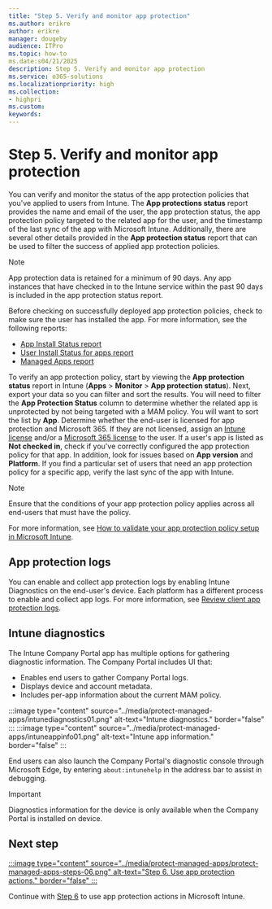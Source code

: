 ```yaml
---
title: "Step 5. Verify and monitor app protection"
ms.author: erikre
author: erikre
manager: dougeby
audience: ITPro
ms.topic: how-to
ms.date:s04/21/2025
description: Step 5. Verify and monitor app protection
ms.service: o365-solutions
ms.localizationpriority: high
ms.collection:
- highpri
ms.custom:
keywords:
---
```


# Step 5. Verify and monitor app protection

You can verify and monitor the status of the app protection policies that you've applied to users from Intune. The **App protections status** report provides the name and email of the user, the app protection status, the app protection policy targeted to the related app for the user, and the timestamp of the last sync of the app with Microsoft Intune. Additionally, there are several other details provided in the **App protection status** report that can be used to filter the success of applied app protection policies. 

> [!NOTE]
> App protection data is retained for a minimum of 90 days. Any app instances that have checked in to the Intune service within the past 90 days is included in the app protection status report.

Before checking on successfully deployed app protection policies, check to make sure the user has installed the app. For more information, see the following reports:
- [App Install Status report](/mem/intune/fundamentals/reports#app-install-status-report-operational)
- [User Install Status for apps report](/mem/intune/fundamentals/reports#user-install-status-for-apps-report-operational)
- [Managed Apps report](/mem/intune/fundamentals/reports#user-install-status-for-apps-report-operational)

To verify an app protection policy, start by viewing the **App protection status** report in Intune (**Apps** > **Monitor** > **App protection status**). Next, export your data so you can filter and sort the results. You will need to filter the **App Protection Status** column to determine whether the related app is unprotected by not being targeted with a MAM policy. You will want to sort the list by **App**. Determine whether the end-user is licensed for app protection and Microsoft 365. If they are not licensed, assign an [Intune license](/mem/intune/fundamentals/licenses) and/or a [Microsoft 365 license](/mem/intune/fundamentals/licenses) to the user. If a user's app is listed as **Not checked in**, check if you've correctly configured the app protection policy for that app. In addition, look for issues based on **App version** and **Platform**. If you find a particular set of users that need an app protection policy for a specific app, verify the last sync of the app with Intune. 

> [!NOTE]
> Ensure that the conditions of your app protection policy applies across all end-users that must have the policy.

For more information, see [How to validate your app protection policy setup in Microsoft Intune](/mem/intune/apps/app-protection-policies-validate).

## App protection logs

You can enable and collect app protection logs by enabling Intune Diagnostics on the end-user's device. Each platform has a different process to enable and collect app logs. For more information, see [Review client app protection logs](/mem/intune/apps/app-protection-policy-settings-log).  

## Intune diagnostics

The Intune Company Portal app has multiple options for gathering diagnostic information.
The Company Portal includes UI that:
- Enables end users to gather Company Portal logs.
- Displays device and account metadata.
- Includes per-app information about the current MAM policy.

:::image type="content" source="../media/protect-managed-apps/intunediagnostics01.png" alt-text="Intune diagnostics." border="false" ::: :::image type="content" source="../media/protect-managed-apps/intuneappinfo01.png" alt-text="Intune app information." border="false" :::

End users can also launch the Company Portal's diagnostic console through Microsoft Edge, by entering `about:intunehelp` in the address bar to assist in debugging.

> [!IMPORTANT]
> Diagnostics information for the device is only available when the Company Portal is installed on device.

## Next step

[:::image type="content" source="../media/protect-managed-apps/protect-managed-apps-steps-06.png" alt-text="Step 6. Use app protection actions." border="false" :::](apps-protect-step-6.md)

Continue with [Step 6](apps-protect-step-6.md) to use app protection actions in Microsoft Intune.
